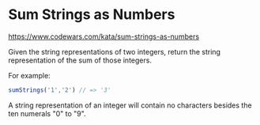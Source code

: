 # Sum Strings as Numbers

https://www.codewars.com/kata/sum-strings-as-numbers

Given the string representations of two integers, return the string representation of the sum of those integers.

For example:

```javascript
sumStrings('1','2') // => '3'
```

A string representation of an integer will contain no characters besides the ten numerals "0" to "9".
